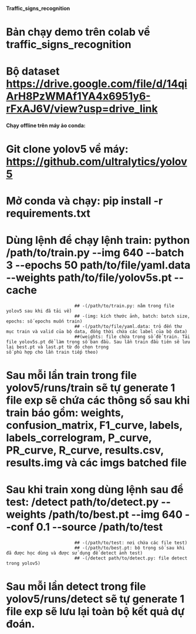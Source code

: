 #### Traffic_signs_recognition
# Bản chạy demo trên colab về traffic_signs_recognition
# Bộ dataset https://drive.google.com/file/d/14qiArH8PzWMAf1YA4x6951y6-rFxAJ6V/view?usp=drive_link
#### Chạy offline trên máy ảo conda:
# Git clone yolov5 về máy: https://github.com/ultralytics/yolov5
# Mở conda và chạy: pip install -r requirements.txt
# Dùng lệnh để chạy lệnh train: python /path/to/train.py --img 640 --batch 3 --epochs 50 path/to/file/yaml.data --weights path/to/file/yolov5s.pt --cache
                              ## -(/path/to/train.py: nằm trong file yolov5 sau khi đã tải về)
                              ## -(img: kích thước ảnh, batch: batch size, epochs: số epochs muốn train)
                              ## -(/path/to/file/yaml.data: trỏ đến thư mục train và valid của bộ data, đồng thời chứa các label của bộ data)
                              ##(weights: file chứa trọng số để train. Tải file yolov5s.pt để làm trọng số ban đầu. Sau lần train đầu tiên sẽ lưu lại best.pt và last.pt từ đó chọn trọng                                 số phù hợp cho lần train tiếp theo)
# Sau mỗi lần train trong file yolov5/runs/train sẽ tự generate 1 file exp sẽ chứa các thông số sau khi train báo gồm: weights, confusion_matrix, F1_curve, labels, labels_correlogram, P_curve, PR_curve, R_curve, results.csv, results.img và các imgs batched file
# Sau khi train xong dùng lệnh sau để test: /detect path/to/detect.py --weights /path/to/best.pt --img 640 --conf 0.1 --source /path/to/test
                              ## -(/path/to/test: nơi chứa các file test) 
                              ## -(/path/to/best.pt: bộ trọng số sau khi đã được học dùng và được sử dụng để detect ảnh test)
                              ## -(/detect path/to/detect.py: file detect trong yolov5)
# Sau mỗi lần detect trong file yolov5/runs/detect sẽ tự generate 1 file exp sẽ lưu lại toàn bộ kết quả dự đoán.             

